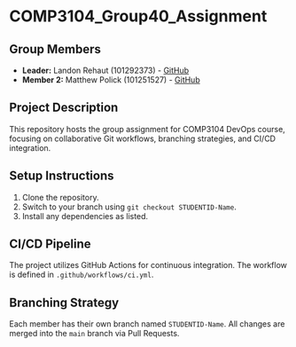 # COMP3104_Group40_Assignment

## Group Members
- **Leader:** Landon Rehaut (101292373) - [GitHub](https://github.com/Darknut64)
- **Member 2:** Matthew Polick (101251527) - [GitHub](https://github.com/Matthew-101)

## Project Description
This repository hosts the group assignment for COMP3104 DevOps course, focusing on 
collaborative Git workflows, branching strategies, and CI/CD integration.
## Setup Instructions
1. Clone the repository.
2. Switch to your branch using `git checkout STUDENTID-Name`.
3. Install any dependencies as listed.
## CI/CD Pipeline
The project utilizes GitHub Actions for continuous integration. The workflow is defined 
in `.github/workflows/ci.yml`.
## Branching Strategy
Each member has their own branch named `STUDENTID-Name`. All changes are 
merged into the `main` branch via Pull Requests.

